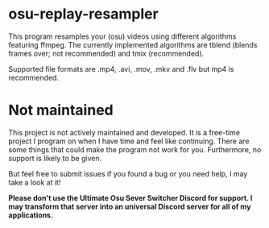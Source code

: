# osu-replay-resampler

This program resamples your (osu) videos using different algorithms featuring ffmpeg.
The currently implemented algorithms are tblend (blends frames over; not recommended) and tmix (recommended).

Supported file formats are .mp4, .avi, .mov, .mkv and .flv but mp4 is recommended.

# Not maintained

This project is not actively maintained and developed. It is a free-time project I program on when I have time and feel like continuing.
There are some things that could make the program not work for you.
Furthermore, no support is likely to be given. 

But feel free to submit issues if you found a bug or you need help, I may take a look at it!

**Please don't use the Ultimate Osu Sever Switcher Discord for support. I may transform that server into an universal Discord server for all of my applications.**
